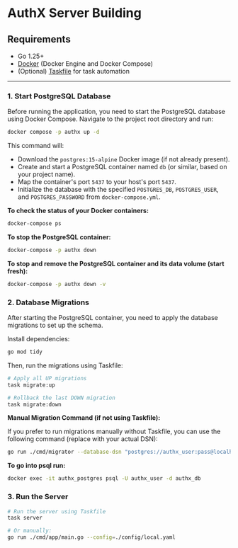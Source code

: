 # AuthX Server Building

## Requirements

- Go 1.25+
- [Docker](https://docs.docker.com/get-started/get-docker/) (Docker Engine and Docker Compose)
- (Optional) [Taskfile](https://taskfile.dev) for task automation

---

### 1. Start PostgreSQL Database

Before running the application, you need to start the PostgreSQL database using Docker Compose. Navigate to the project root directory and run:

```bash
docker compose -p authx up -d
```

This command will:
- Download the `postgres:15-alpine` Docker image (if not already present).
- Create and start a PostgreSQL container named `db` (or similar, based on your project name).
- Map the container's port `5437` to your host's port `5437`.
- Initialize the database with the specified `POSTGRES_DB`, `POSTGRES_USER`, and `POSTGRES_PASSWORD` from `docker-compose.yml`.

**To check the status of your Docker containers:**

```bash
docker-compose ps
```

**To stop the PostgreSQL container:**

```bash
docker-compose -p authx down
```

**To stop and remove the PostgreSQL container and its data volume (start fresh):**

```bash
docker-compose -p authx down -v
```

### 2. Database Migrations

After starting the PostgreSQL container, you need to apply the database migrations to set up the schema.

Install dependencies:

```bash
go mod tidy
```

Then, run the migrations using Taskfile:

```bash
# Apply all UP migrations
task migrate:up

# Rollback the last DOWN migration
task migrate:down
```

**Manual Migration Command (if not using Taskfile):**

If you prefer to run migrations manually without Taskfile, you can use the following command (replace with your actual DSN):

```bash
go run ./cmd/migrator --database-dsn "postgres://authx_user:pass@localhost:5434/authx_db?sslmode=disable" --migrations-path ./migrations --command up
```

**To go into psql run:**

```bash
docker exec -it authx_postgres psql -U authx_user -d authx_db
```

### 3. Run the Server

```bash
# Run the server using Taskfile
task server

# Or manually:
go run ./cmd/app/main.go --config=./config/local.yaml
```
